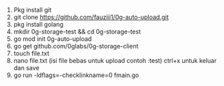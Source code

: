 1. Pkg install git
2. git clone https://github.com/fauziii1/0g-auto-upload.git
3. pkg install golang
4. mkdir 0g-storage-test && cd 0g-storage-test
5. go mod init 0g-auto-upload
6. go get github.com/0glabs/0g-storage-client
7. touch file.txt
8. nano file.txt (isi file bebas untuk upload contoh :test) ctrl+x untuk keluar dan save
9. go run -ldflags=-checklinkname=0 fmain.go

